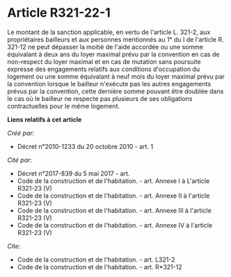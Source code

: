# Article R321-22-1

Le montant de la sanction applicable, en vertu de l'article L. 321-2, aux propriétaires bailleurs et aux personnes mentionnés
au 1° du I de l'article R. 321-12 ne peut dépasser la moitié de l'aide accordée ou une somme équivalant à deux ans du loyer
maximal prévu par la convention en cas de non-respect du loyer maximal et en cas de mutation sans poursuite expresse des
engagements relatifs aux conditions d'occupation du logement ou une somme équivalant à neuf mois du loyer maximal prévu par
la convention lorsque le bailleur n'exécute pas les autres engagements prévus par la convention, cette dernière somme pouvant
être doublée dans le cas où le bailleur ne respecte pas plusieurs de ses obligations contractuelles pour le même logement.

**Liens relatifs à cet article**

_Créé par_:

  - Décret n°2010-1233 du 20 octobre 2010 - art. 1

_Cité par_:

  - Décret n°2017-839 du 5 mai 2017 - art.
  - Code de la construction et de l'habitation. - art. Annexe I à L'article R321-23 (V)
  - Code de la construction et de l'habitation. - art. Annexe II à l'article R321-23 (V)
  - Code de la construction et de l'habitation. - art. Annexe III à l'article R321-23 (V)
  - Code de la construction et de l'habitation. - art. Annexe IV à l'article R321-23 (V)

_Cite_:

  - Code de la construction et de l'habitation. - art. L321-2
  - Code de la construction et de l'habitation. - art. R*321-12
